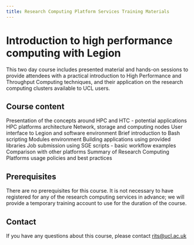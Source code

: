 ```yaml
---
title: Research Computing Platform Services Training Materials
---
```


Introduction to high performance computing with Legion
======================================================

This two day course includes presented material and hands-on sessions to provide attendees with a practical introduction to High Performance and Throughput Computing techniques, and their application on the research computing clusters available to UCL users.

Course content
--------------

Presentation of the concepts around HPC and HTC - potential applications HPC platforms architecture Network, storage and computing nodes User interface to Legion and software environment Brief introduction to Bash scripting Modules environment Building applications using provided libraries Job submission using SGE scripts - basic workflow examples Comparison with other platforms Summary of Research Computing Platforms usage policies and best practices

Prerequisites
-------------

There are no prerequisites for this course. It is not necessary to have registered for any of the research computing services in advance; we will provide a temporary training account to use for the duration of the course.

Contact
-------

If you have any questions about this course, please contact rits@ucl.ac.uk
